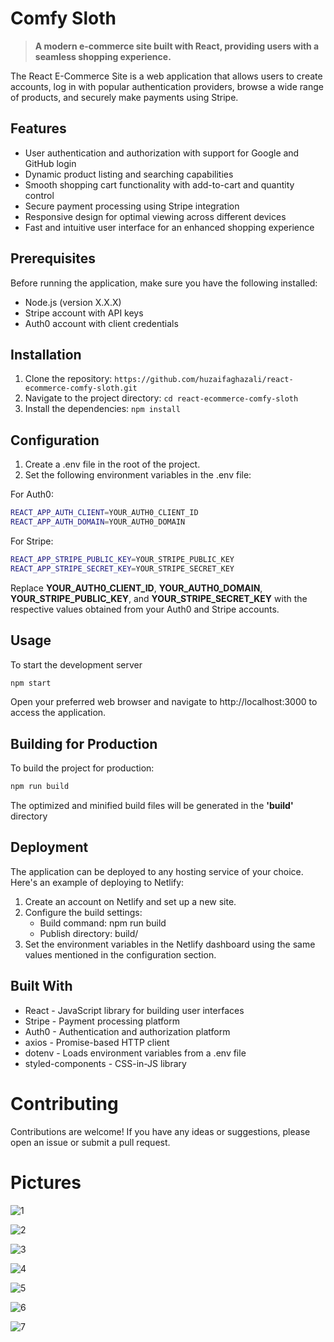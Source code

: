 # Comfy Sloth
> **A modern e-commerce site built with React, providing users with a seamless shopping experience.**

The React E-Commerce Site is a web application that allows users to create accounts, log in with popular authentication providers, browse a wide range of products, and securely make payments using Stripe.


## Features
* User authentication and authorization with support for Google and GitHub login
* Dynamic product listing and searching capabilities
* Smooth shopping cart functionality with add-to-cart and quantity control
* Secure payment processing using Stripe integration
* Responsive design for optimal viewing across different devices
* Fast and intuitive user interface for an enhanced shopping experience

## Prerequisites
Before running the application, make sure you have the following installed:

* Node.js (version X.X.X)
* Stripe account with API keys
* Auth0 account with client credentials

## Installation
1. Clone the repository: `https://github.com/huzaifaghazali/react-ecommerce-comfy-sloth.git`
2. Navigate to the project directory: `cd react-ecommerce-comfy-sloth`
3. Install the dependencies: `npm install`

## Configuration
1. Create a .env file in the root of the project.
2. Set the following environment variables in the .env file:

For Auth0:
```sh
REACT_APP_AUTH_CLIENT=YOUR_AUTH0_CLIENT_ID
REACT_APP_AUTH_DOMAIN=YOUR_AUTH0_DOMAIN
```

For Stripe:
```sh
REACT_APP_STRIPE_PUBLIC_KEY=YOUR_STRIPE_PUBLIC_KEY
REACT_APP_STRIPE_SECRET_KEY=YOUR_STRIPE_SECRET_KEY
```

Replace **YOUR_AUTH0_CLIENT_ID**, **YOUR_AUTH0_DOMAIN**, **YOUR_STRIPE_PUBLIC_KEY**, and **YOUR_STRIPE_SECRET_KEY** with the respective values obtained from your Auth0 and Stripe accounts.

## Usage
To start the development server
```sh
npm start
```
Open your preferred web browser and navigate to http://localhost:3000 to access the application.

## Building for Production
To build the project for production:
```sh
npm run build
```
The optimized and minified build files will be generated in the **'build'** directory

## Deployment
The application can be deployed to any hosting service of your choice. Here's an example of deploying to Netlify:

1. Create an account on Netlify and set up a new site.
2. Configure the build settings:
   - Build command: npm run build 
   - Publish directory: build/
3. Set the environment variables in the Netlify dashboard using the same values mentioned in the configuration section.

## Built With
- React - JavaScript library for building user interfaces
- Stripe - Payment processing platform
- Auth0 - Authentication and authorization platform
- axios - Promise-based HTTP client
- dotenv - Loads environment variables from a .env file
- styled-components - CSS-in-JS library

# Contributing
Contributions are welcome! If you have any ideas or suggestions, please open an issue or submit a pull request.

# Pictures

   ![1](https://github.com/huzaifaghazali/react-ecommerce-comfy-sloth/assets/63412385/691bdbf2-b831-4049-96d3-592c7ee23aec)

   ![2](https://github.com/huzaifaghazali/react-ecommerce-comfy-sloth/assets/63412385/997e4d7e-c74b-4bd0-9e9a-dc4560f0220d)

   ![3](https://github.com/huzaifaghazali/react-ecommerce-comfy-sloth/assets/63412385/d224421a-60e6-44c4-bee4-fa6202a59b6a)

   ![4](https://github.com/huzaifaghazali/react-ecommerce-comfy-sloth/assets/63412385/2583d2a0-3aae-4151-be79-def86c10de47)

   ![5](https://github.com/huzaifaghazali/react-ecommerce-comfy-sloth/assets/63412385/1f7fb93e-4ba3-4bbe-a32e-ddcc87a2ab6e)

   ![6](https://github.com/huzaifaghazali/react-ecommerce-comfy-sloth/assets/63412385/acddb9ef-e2a7-4656-8c9d-c1d0dde9ed8e)

   ![7](https://github.com/huzaifaghazali/react-ecommerce-comfy-sloth/assets/63412385/e45fa1f9-2c57-4d6a-94d9-21db453854f8)

